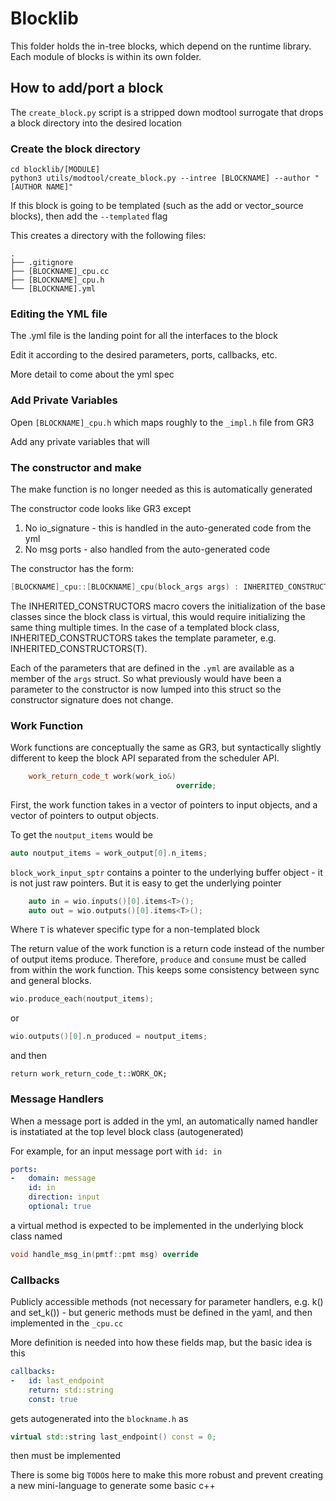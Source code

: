 # Blocklib

This folder holds the in-tree blocks, which depend on the runtime library.  Each module of blocks is within its own folder.

## How to add/port a block 

The `create_block.py` script is a stripped down modtool surrogate that drops a block directory into the desired location

### Create the block directory
```
cd blocklib/[MODULE]
python3 utils/modtool/create_block.py --intree [BLOCKNAME] --author "[AUTHOR NAME]"
```
If this block is going to be templated (such as the add or vector_source blocks), then add the `--templated` flag

This creates a directory with the following files:
```
.
├── .gitignore
├── [BLOCKNAME]_cpu.cc
├── [BLOCKNAME]_cpu.h
└── [BLOCKNAME].yml
```

### Editing the YML file
The .yml file is the landing point for all the interfaces to the block

Edit it according to the desired parameters, ports, callbacks, etc.

More detail to come about the yml spec

### Add Private Variables
Open `[BLOCKNAME]_cpu.h` which maps roughly to the `_impl.h` file from GR3

Add any private variables that will 


### The constructor and make

The make function is no longer needed as this is automatically generated

The constructor code looks like GR3 except

1) No io_signature - this is handled in the auto-generated code from the yml
2) No msg ports - also handled from the auto-generated code

The constructor has the form:
```c++
[BLOCKNAME]_cpu::[BLOCKNAME]_cpu(block_args args) : INHERITED_CONSTRUCTORS {}
```

The INHERITED_CONSTRUCTORS macro covers the initialization of the base classes since the block class is virtual, this would require initializing the same thing multiple times.  In the case of a templated block class, INHERITED_CONSTRUCTORS takes the template parameter, e.g. INHERITED_CONSTRUCTORS(T).

Each of the parameters that are defined in the `.yml` are available as a member of the `args` struct.  So what previously would have been a parameter to the constructor is now lumped into this struct so the constructor signature does not change.

### Work Function
Work functions are conceptually the same as GR3, but syntactically slightly different to keep the block API separated from the scheduler API.

```c++
    work_return_code_t work(work_io&)
                                     override;
```

First, the work function takes in a vector of pointers to input objects, and a vector of pointers to output objects.

To get the `noutput_items` would be
```c++
auto noutput_items = work_output[0].n_items;
```

`block_work_input_sptr` contains a pointer to the underlying buffer object - it is not just raw pointers.  But it is easy to get the underlying pointer

```c++
    auto in = wio.inputs()[0].items<T>();
    auto out = wio.outputs()[0].items<T>();
```
Where `T` is whatever specific type for a non-templated block

The return value of the work function is a return code instead of the number of output items produce.  Therefore, `produce` and `consume` must be called from within the work function.  This keeps some consistency between sync and general blocks.

```C++
wio.produce_each(noutput_items);
```
or
```C++
wio.outputs()[0].n_produced = noutput_items;
```
and then 
```
return work_return_code_t::WORK_OK;
```

### Message Handlers
When a message port is added in the yml, an automatically named handler is instatiated at the top level block class (autogenerated)

For example, for an input message port with `id: in`
```yaml
ports:
-   domain: message
    id: in
    direction: input
    optional: true
```
a virtual method is expected to be implemented in the underlying block class named 
```c++
void handle_msg_in(pmtf::pmt msg) override
```

### Callbacks

Publicly accessible methods (not necessary for parameter handlers, e.g. k() and set_k()) - but generic methods must be defined in the yaml, and then implemented in the `_cpu.cc`

More definition is needed into how these fields map, but the basic idea is this
```yaml
callbacks:
-   id: last_endpoint
    return: std::string
    const: true
```
gets autogenerated into the `blockname.h` as
```c++
virtual std::string last_endpoint() const = 0;
```
then must be implemented

There is some big `TODO`s here to make this more robust and prevent creating a new mini-language to generate some basic c++

